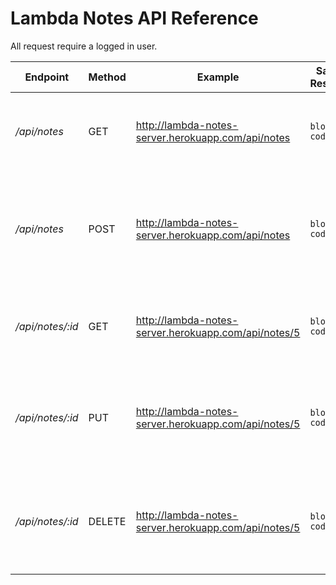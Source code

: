 # Lambda Notes API Reference

All request require a logged in user.

|     Endpoint     | Method |                       Example                        |    Sample Response    |                                      Description                                      |
| ---------------- | ------ | ---------------------------------------------------- | --------------------- | ------------------------------------------------------------------------------------- |
| */api/notes*     | GET    | http://lambda-notes-server.herokuapp.com/api/notes   | ``` block of code ``` | Fetches all notes in the database for the logged in user.                             |
| */api/notes*     | POST   | http://lambda-notes-server.herokuapp.com/api/notes   | ``` block of code ``` | Creates a new note to the database and returns all the notes for the logged in user.  |
| */api/notes/:id* | GET    | http://lambda-notes-server.herokuapp.com/api/notes/5 | ```block of code```   | Fetches a single note with the given ID for the logged in user.                       |
| */api/notes/:id* | PUT    | http://lambda-notes-server.herokuapp.com/api/notes/5 | ```block of code```   | Updates a single note with the given ID and returns all notes for the logged in user. |
| */api/notes/:id* | DELETE | http://lambda-notes-server.herokuapp.com/api/notes/5 | ```block of code```   | Deletes a single note with the given ID and returns all notes for the logged in user. |